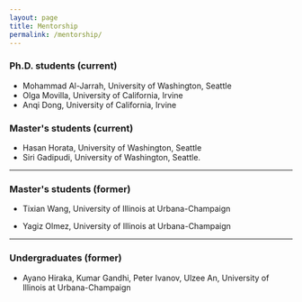 ```yaml
---
layout: page
title: Mentorship
permalink: /mentorship/
---
```

### Ph.D. students (current)

- Mohammad Al-Jarrah, University of Washington, Seattle
- Olga Movilla, University of California, Irvine
- Anqi Dong, University of California, Irvine

### Master's students (current)
-  Hasan Horata, University of Washington, Seattle     
-  Siri Gadipudi, University of Washington, Seattle.   


--------

### Master's students (former)
- Tixian Wang, University of Illinois at Urbana-Champaign

- Yagiz Olmez, University of Illinois at Urbana-Champaign  

--------
### Undergraduates (former)
- Ayano Hiraka, Kumar Gandhi, Peter Ivanov, Ulzee An, University of Illinois at Urbana-Champaign  



